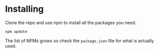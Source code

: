 # Installing
Clone the repo and use npm to install all the packages you need.
 
    npm update


The list of NPMs grows so check the `package.json` file for what 
is actually used.

 